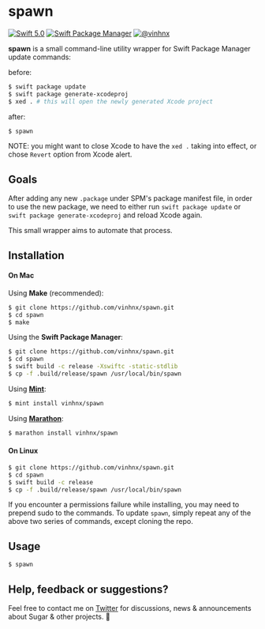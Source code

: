 # spawn

[![Swift 5.0](https://img.shields.io/badge/swift-5.0-orange.svg)](#)
[![Swift Package Manager](https://img.shields.io/badge/spm-compatible-brightgreen.svg?style=flat)](https://swift.org/package-manager)
[![@vinhnx](https://img.shields.io/badge/contact-%40vinhnx-blue.svg)](https://twitter.com/vinhnx)

**spawn** is a small command-line utility wrapper for Swift Package Manager update commands:

before:

```bash
$ swift package update 
$ swift package generate-xcodeproj
$ xed . # this will open the newly generated Xcode project
```

after:

```bash
$ spawn
```

NOTE: you might want to close Xcode to have the `xed .` taking into effect, or chose `Revert` option from Xcode alert.

## Goals

After adding any new `.package` under SPM's package manifest file, in order to use the new package, we need to either run `swift package update` or `swift package generate-xcodeproj` and reload Xcode again.

This small wrapper aims to automate that process.

## Installation

#### On Mac

Using **Make** (recommended):

```bash
$ git clone https://github.com/vinhnx/spawn.git
$ cd spawn
$ make
```

Using the **Swift Package Manager**:

```bash
$ git clone https://github.com/vinhnx/spawn.git
$ cd spawn
$ swift build -c release -Xswiftc -static-stdlib
$ cp -f .build/release/spawn /usr/local/bin/spawn
 ```
 
Using **[Mint](https://github.com/yonaskolb/mint)**:

```bash
$ mint install vinhnx/spawn
```

Using **[Marathon](https://github.com/JohnSundell/Marathon)**:

```bash
$ marathon install vinhnx/spawn
```

#### On Linux

```bash
$ git clone https://github.com/vinhnx/spawn.git
$ cd spawn
$ swift build -c release
$ cp -f .build/release/spawn /usr/local/bin/spawn
```

If you encounter a permissions failure while installing, you may need to prepend sudo to the commands. To update `spawn`, simply repeat any of the above two series of commands, except cloning the repo.

## Usage

```bash
$ spawn
```

## Help, feedback or suggestions?

Feel free to contact me on [Twitter](https://twitter.com/vinhnx) for discussions, news & announcements about Sugar & other projects. :rocket:
